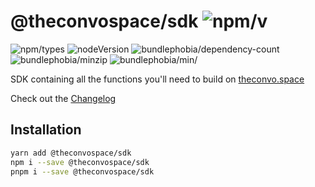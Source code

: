 # @theconvospace/sdk ![npm/v](https://img.shields.io/npm/v/@theconvospace/sdk)

![npm/types](https://img.shields.io/npm/types/@theconvospace/sdk)
![nodeVersion](https://img.shields.io/node/v/@theconvospace/sdk)
![bundlephobia/dependency-count](https://img.shields.io/librariesio/release/npm/@theconvospace/sdk)
![bundlephobia/minzip](https://img.shields.io/bundlephobia/minzip/@theconvospace/sdk)
![bundlephobia/min/](https://img.shields.io/bundlephobia/min/@theconvospace/sdk)

SDK containing all the functions you'll need to build on
[theconvo.space](https://theconvo.space)

Check out the [Changelog](/packages/sdk/CHANGELOG.md)

## Installation

```bash
yarn add @theconvospace/sdk
npm i --save @theconvospace/sdk
pnpm i --save @theconvospace/sdk
```
